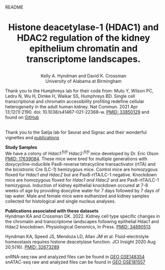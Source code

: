 README
# <p align="center"><b>Histone deacetylase-1 (HDAC1) and HDAC2 regulation of the kidney epithelium chromatin and transcriptome landscapes.</hx></b></br>
<p align="center"> Kelly A. Hyndman and David K. Crossman <br>
University of Alabama at Birmingham <br></c>

Thank you to the Humphreys lab for their code from:  Muto Y, Wilson PC, Ledru N, Wu H, Dimke H, Waikar SS, Humphreys BD.
Single cell transcriptional and chromatin accessibility profiling redefine cellular heterogeneity in the adult human kidney. 
Nat Commun. 2021 Apr 13;12(1):2190. doi: 10.1038/s41467-021-22368-w. [PMID: 33850129](https://pubmed.ncbi.nlm.nih.gov/33850129/) and found on [GitHub](https://github.com/p4rkerw/Muto_Wilson_NComm_2020) <br><br>

Thank you to the Satija lab for Seurat and Signac and their wonderful vignettes and [publications](https://satijalab.org/seurat/authors.html) 

<b>Study Samples <br></b>
We have a colony of <i>Hdac1<sup> fl/fl</sup> Hdac2<sup> fl/fl</sup></i> mice developed by Dr. Eric Olson [PMID: 17639084](https://pubmed.ncbi.nlm.nih.gov/17639084/).  These mice were bred for multiple generations with doxycycline-inducible Pax8-reverse tetracycline transactivator (rtTA) and the bicistronic Cre (LC-1) hemizygous mice. Control mice are homozygous floxed for <i> Hdac1 and Hdac2 </i> but are Pax8-rtTA/LC-1 negative.  Knockdown mice are homozygous floxed for <i> Hdac1 and Hdac2 </i> and are Pax8-rtTA/LC-1 hemizygous.  Induction of kidney epithelial knockdown occured at 7-8 weeks of age by providing doxcyline water for 7 days followed by 7 days of tap water.  Male and female mice were euthanized and kidney samples collected for histological and single nucleus analyses.



<b>Publications associated with these datasets </br></b>
Hyndman KA and Crossman DK. 2022. Kidney cell type specific changes in the chromatin and transcriptome landscapes following epithelial Hdac1 and Hdac2 knockdown. Physiological Genomics, In Press. [PMID: 34890513](https://pubmed.ncbi.nlm.nih.gov/34890513) <br>

Hyndman KA, Speed JS, Mendoza LD, Allan JM et al. Fluid-electrolyte homeostasis requires histone deacetylase function. 
JCI Insight 2020 Aug 20;5(16). [PMID: 32673289](https://pubmed.ncbi.nlm.nih.gov/32673289/) <br>

snRNA-seq raw and analyzed files can be found in [GEO GSE148354](https://www.ncbi.nlm.nih.gov/geo/query/acc.cgi?acc=GSE148354)</br>
snATAC-seq raw and analyzed files can be found in [GEO GSE181557](https://www.ncbi.nlm.nih.gov/geo/query/acc.cgi?acc=GSE181557)
